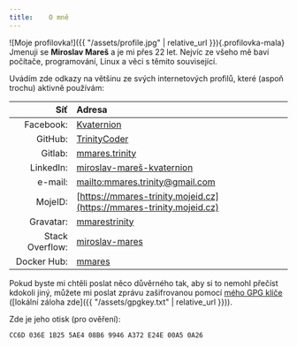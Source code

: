 ```yaml
---
title:    O mně
---
```

![Moje profilovka!]({{ "/assets/profile.jpg" | relative_url }}){.profilovka-mala}
Jmenuji se __Miroslav Mareš__ a je mi přes 22 let. Nejvíc ze všeho mě baví počítače, programování,
Linux a věci s těmito související.

Uvádím zde odkazy na většinu ze svých internetových profilů, které (aspoň trochu) aktivně používám:

Síť             | Adresa
---------------:|:-----------------------------------------------------------------------------------------
Facebook:       | [Kvaternion](https://facebook.com/Kvaternion)
GitHub:         | [TrinityCoder](https://github.com/TrinityCoder)
Gitlab:         | [mmares.trinity](https://gitlab.com/mmares.trinity)
LinkedIn:       | [miroslav-mareš-kvaternion](https://www.linkedin.com/in/miroslav-mare%C5%A1-kvaternion/)
e-mail:         | [mailto:mmares.trinity@gmail.com](mailto:mmares.trinity@gmail.com)
MojeID:         | [https://mmares-trinity.mojeid.cz](https://mmares-trinity.mojeid.cz)
Gravatar:       | [mmarestrinity](https://en.gravatar.com/mmarestrinity)
Stack Overflow: | [miroslav-mares](https://stackoverflow.com/users/1003701/miroslav-mares)
Docker Hub:     | [mmares](https://hub.docker.com/u/mmares/)

Pokud byste mi chtěli poslat něco důvěrného tak, aby si to nemohl přečíst kdokoli jiný,
můžete mi poslat zprávu zašifrovanou pomocí [mého GPG klíče](https://mmares-trinity.mojeid.cz/pgpkey.html)
([lokální záloha zde]({{ "/assets/gpgkey.txt" | relative_url }})).

Zde je jeho otisk (pro ověření):

```
CC6D 036E 1B25 5AE4 08B6 9946 A372 E24E 00A5 0A26
```
